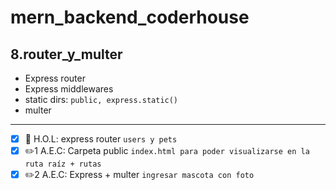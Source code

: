 # mern_backend_coderhouse

## 8.router_y_multer

- Express router
- Express middlewares
- static dirs: `public, express.static()`
- multer

---

- [x] 🥼 H.O.L: express router `users y pets`
- [x] ✏️1 A.E.C: Carpeta public `index.html para poder visualizarse en la ruta raíz + rutas`
- [x] ✏️2 A.E.C: Express + multer `ingresar mascota con foto`
